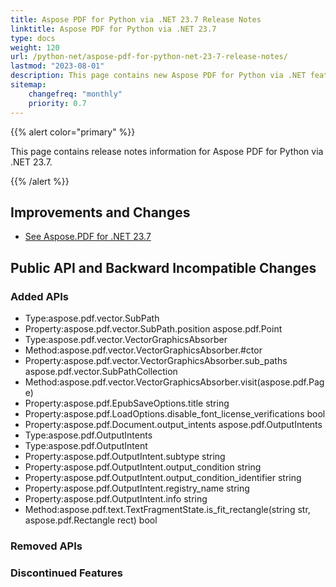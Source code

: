 ```yaml
---
title: Aspose PDF for Python via .NET 23.7 Release Notes
linktitle: Aspose PDF for Python via .NET 23.7
type: docs
weight: 120
url: /python-net/aspose-pdf-for-python-net-23-7-release-notes/
lastmod: "2023-08-01"
description: This page contains new Aspose PDF for Python via .NET features, enhancement, and bug fixes in 2023, version 23.7.
sitemap:
    changefreq: "monthly"
    priority: 0.7
---
```


{{% alert color="primary" %}}

This page contains release notes information for Aspose PDF for Python via .NET 23.7.

{{% /alert %}}

## Improvements and Changes

- [See Aspose.PDF for .NET 23.7](/pdf/net/aspose-pdf-for-net-23-7-release-notes/)

## Public API and Backward Incompatible Changes

### Added APIs
* Type:aspose.pdf.vector.SubPath
* Property:aspose.pdf.vector.SubPath.position aspose.pdf.Point
* Type:aspose.pdf.vector.VectorGraphicsAbsorber
* Method:aspose.pdf.vector.VectorGraphicsAbsorber.#ctor 
* Property:aspose.pdf.vector.VectorGraphicsAbsorber.sub_paths aspose.pdf.vector.SubPathCollection
* Method:aspose.pdf.vector.VectorGraphicsAbsorber.visit(aspose.pdf.Page) 
* Property:aspose.pdf.EpubSaveOptions.title string
* Property:aspose.pdf.LoadOptions.disable_font_license_verifications bool
* Property:aspose.pdf.Document.output_intents aspose.pdf.OutputIntents
* Type:aspose.pdf.OutputIntents 
* Type:aspose.pdf.OutputIntent
* Property:aspose.pdf.OutputIntent.subtype string
* Property:aspose.pdf.OutputIntent.output_condition string
* Property:aspose.pdf.OutputIntent.output_condition_identifier string
* Property:aspose.pdf.OutputIntent.registry_name string
* Property:aspose.pdf.OutputIntent.info string
* Method:aspose.pdf.text.TextFragmentState.is_fit_rectangle(string str, aspose.pdf.Rectangle rect) bool
### Removed APIs

### Discontinued Features
